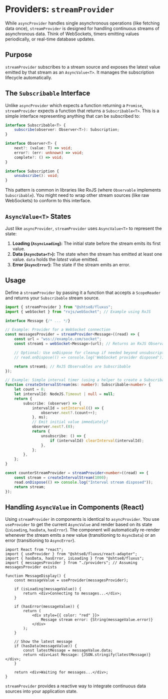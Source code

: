 # Providers: `streamProvider`

While `asyncProvider` handles single asynchronous operations (like fetching data
once), `streamProvider` is designed for handling continuous streams of
asynchronous data. Think of WebSockets, timers emitting values periodically, or
real-time database updates.

## Purpose

`streamProvider` subscribes to a stream source and exposes the latest value
emitted by that stream as an `AsyncValue<T>`. It manages the subscription
lifecycle automatically.

## The `Subscribable` Interface

Unlike `asyncProvider` which expects a function returning a `Promise`,
`streamProvider` expects a function that returns a `Subscribable<T>`. This is a
simple interface representing anything that can be subscribed to:

```typescript
interface Subscribable<T> {
    subscribe(observer: Observer<T>): Subscription;
}

interface Observer<T> {
    next?: (value: T) => void;
    error?: (err: unknown) => void;
    complete?: () => void;
}

interface Subscription {
    unsubscribe(): void;
}
```

This pattern is common in libraries like RxJS (where `Observable` implements
`Subscribable`). You might need to wrap other stream sources (like raw
WebSockets) to conform to this interface.

## `AsyncValue<T>` States

Just like `asyncProvider`, `streamProvider` uses `AsyncValue<T>` to represent
the state:

1. **Loading (`AsyncLoading`):** The initial state before the stream emits its
   first value.
2. **Data (`AsyncData<T>`):** The state when the stream has emitted at least one
   value. `data` holds the _latest_ value emitted.
3. **Error (`AsyncError`):** The state if the stream emits an error.

## Usage

Define a `streamProvider` by passing it a function that accepts a `ScopeReader`
and returns your `Subscribable` stream source.

```typescript
import { streamProvider } from "@shtse8/fluxus";
import { webSocket } from "rxjs/webSocket"; // Example using RxJS

interface Message {/* ... */}

// Example: Provider for a WebSocket connection
const messagesProvider = streamProvider<Message>((read) => {
    const url = "wss://example.com/socket";
    const stream$ = webSocket<Message>(url); // Returns an RxJS Observable

    // Optional: Use onDispose for cleanup if needed beyond unsubscription
    // read.onDispose(() => console.log('WebSocket provider disposed'));

    return stream$; // RxJS Observables are Subscribable
});

// Example: Simple interval timer (using a helper to create a Subscribable)
function createIntervalStream(ms: number): Subscribable<number> {
    let count = 0;
    let intervalId: NodeJS.Timeout | null = null;
    return {
        subscribe: (observer) => {
            intervalId = setInterval(() => {
                observer.next?.(count++);
            }, ms);
            // Emit initial value immediately?
            observer.next?.(0);
            return {
                unsubscribe: () => {
                    if (intervalId) clearInterval(intervalId);
                },
            };
        },
    };
}

const counterStreamProvider = streamProvider<number>((read) => {
    const stream = createIntervalStream(1000);
    read.onDispose(() => console.log("Interval stream disposed"));
    return stream;
});
```

## Handling `AsyncValue` in Components (React)

Using `streamProvider` in components is identical to `asyncProvider`. You use
`useProvider` to get the current `AsyncValue` and render based on its state
(`isLoading`, `hasData`, `hasError`). The component will automatically re-render
whenever the stream emits a new value (transitioning to `AsyncData`) or an error
(transitioning to `AsyncError`).

```tsx
import React from "react";
import { useProvider } from "@shtse8/fluxus/react-adapter";
import { hasData, hasError, isLoading } from "@shtse8/fluxus";
import { messagesProvider } from "./providers"; // Assuming messagesProvider exists

function MessageDisplay() {
    const messageValue = useProvider(messagesProvider);

    if (isLoading(messageValue)) {
        return <div>Connecting to messages...</div>;
    }

    if (hasError(messageValue)) {
        return (
            <div style={{ color: "red" }}>
                Message stream error: {String(messageValue.error)}
            </div>
        );
    }

    // Show the latest message
    if (hasData(messageValue)) {
        const latestMessage = messageValue.data;
        return <div>Last Message: {JSON.stringify(latestMessage)}</div>;
    }

    return <div>Waiting for messages...</div>;
}
```

`streamProvider` provides a reactive way to integrate continuous data sources
into your application state.
